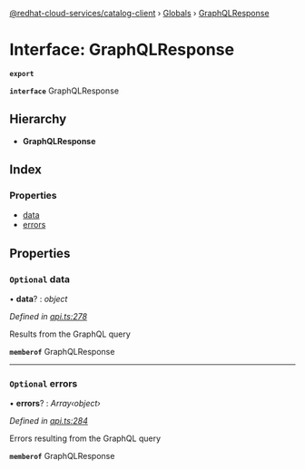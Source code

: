 [@redhat-cloud-services/catalog-client](../README.md) › [Globals](../globals.md) › [GraphQLResponse](graphqlresponse.md)

# Interface: GraphQLResponse

**`export`** 

**`interface`** GraphQLResponse

## Hierarchy

* **GraphQLResponse**

## Index

### Properties

* [data](graphqlresponse.md#optional-data)
* [errors](graphqlresponse.md#optional-errors)

## Properties

### `Optional` data

• **data**? : *object*

*Defined in [api.ts:278](https://github.com/RedHatInsights/javascript-clients/blob/master/packages/catalog/api.ts#L278)*

Results from the GraphQL query

**`memberof`** GraphQLResponse

___

### `Optional` errors

• **errors**? : *Array‹object›*

*Defined in [api.ts:284](https://github.com/RedHatInsights/javascript-clients/blob/master/packages/catalog/api.ts#L284)*

Errors resulting from the GraphQL query

**`memberof`** GraphQLResponse
